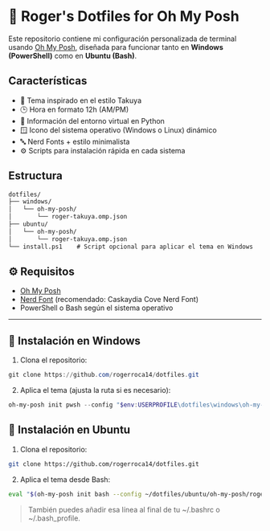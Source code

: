 # 🎨 Roger's Dotfiles for Oh My Posh

Este repositorio contiene mi configuración personalizada de terminal usando [Oh My Posh](https://ohmyposh.dev/), diseñada para funcionar tanto en **Windows (PowerShell)** como en **Ubuntu (Bash)**.

## Características

- 💠 Tema inspirado en el estilo Takuya
- 🕒 Hora en formato 12h (AM/PM)
- 🧠 Información del entorno virtual en Python
- 🪟 Icono del sistema operativo (Windows o Linux) dinámico
- 🔤 Nerd Fonts + estilo minimalista
- ⚙️ Scripts para instalación rápida en cada sistema

## Estructura

```markdown
dotfiles/
├── windows/
│   └── oh-my-posh/
│       └── roger-takuya.omp.json
├── ubuntu/
│   └── oh-my-posh/
│       └── roger-takuya.omp.json
└── install.ps1    # Script opcional para aplicar el tema en Windows
```

## ⚙️ Requisitos

- [Oh My Posh](https://ohmyposh.dev/docs/installation)
- [Nerd Font](https://www.nerdfonts.com/font-downloads) (recomendado: Caskaydia Cove Nerd Font)
- PowerShell o Bash según el sistema operativo

---

## 🚀 Instalación en Windows

1. Clona el repositorio:

```powershell
git clone https://github.com/rogerroca14/dotfiles.git
```

2. Aplica el tema (ajusta la ruta si es necesario):
```powershell
oh-my-posh init pwsh --config "$env:USERPROFILE\dotfiles\windows\oh-my-posh\roger-takuya.omp.json" | Invoke-Expression
```

## 🐧 Instalación en Ubuntu
1. Clona el repositorio:
```bash
git clone https://github.com/rogerroca14/dotfiles.git
```
2. Aplica el tema desde Bash:
```bash
eval "$(oh-my-posh init bash --config ~/dotfiles/ubuntu/oh-my-posh/roger-takuya.omp.json)"
```
> También puedes añadir esa línea al final de tu ~/.bashrc o ~/.bash_profile.
